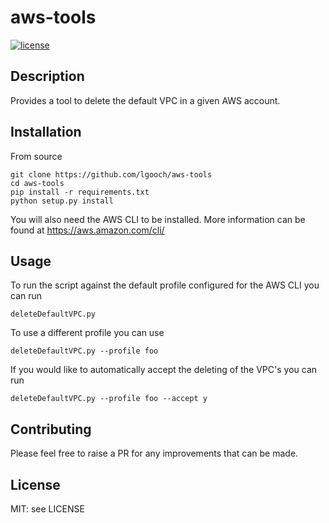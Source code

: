 # aws-tools
[![license](https://img.shields.io/github/license/mashape/apistatus.svg)](https://opensource.org/licenses/MIT)

## Description
Provides a tool to delete the default VPC in a given AWS account.

## Installation
From source
```
git clone https://github.com/lgooch/aws-tools
cd aws-tools
pip install -r requirements.txt
python setup.py install
```
You will also need the AWS CLI to be installed. More information can be found at https://aws.amazon.com/cli/

## Usage
To run the script against the default profile configured for the AWS CLI you can run
```
deleteDefaultVPC.py
```
To use a different profile you can use
```
deleteDefaultVPC.py --profile foo
```
If you would like to automatically accept the deleting of the VPC's you can run
```
deleteDefaultVPC.py --profile foo --accept y
```

## Contributing
Please feel free to raise a PR for any improvements that can be made.

## License
MIT: see LICENSE
